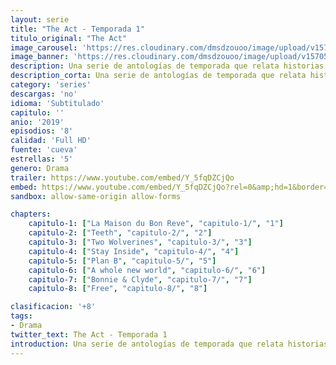 ```yaml
---
layout: serie
title: "The Act - Temporada 1"
titulo_original: "The Act"
image_carousel: 'https://res.cloudinary.com/dmsdzouoo/image/upload/v1570551500/the-act-final-min_sivbct.jpg'
image_banner: 'https://res.cloudinary.com/dmsdzouoo/image/upload/v1570551502/The-Act-tv-series-poster-min_wfjbcs.jpg'
description: Una serie de antologías de temporada que relata historias de crímenes reales sorprendentes y extrañas, con la primera temporada después de Gypsy Blanchard, una niña que trata de escapar de la relación tóxica que tiene con su sobreprotectora madre.
description_corta: Una serie de antologías de temporada que relata historias de crímenes reales sorprendentes y extrañas, con la primera temporada después de Gypsy Blanchard, una niña que trata de escapar de la relación tóxica que tiene con su sobreprotectora madre.
category: 'series'
descargas: 'no'
idioma: 'Subtitulado'
capitulo: ''
anio: '2019'
episodios: '8'
calidad: 'Full HD'
fuente: 'cueva'
estrellas: '5'
genero: Drama
trailer: https://www.youtube.com/embed/Y_5fqDZCjQo
embed: https://www.youtube.com/embed/Y_5fqDZCjQo?rel=0&amp;hd=1&border=0&wmode=opaque&enablejsapi=1&modestbranding=1&controls=1&showinfo=1
sandbox: allow-same-origin allow-forms 

chapters:
    capitulo-1: ["La Maison du Bon Reve", "capitulo-1/", "1"]
    capitulo-2: ["Teeth", "capitulo-2/", "2"]
    capitulo-3: ["Two Wolverines", "capitulo-3/", "3"]
    capitulo-4: ["Stay Inside", "capitulo-4/", "4"]
    capitulo-5: ["Plan B", "capitulo-5/", "5"]
    capitulo-6: ["A whole new world", "capitulo-6/", "6"]
    capitulo-7: ["Bonnie & Clyde", "capitulo-7/", "7"]
    capitulo-8: ["Free", "capitulo-8/", "8"]

clasificacion: '+8'
tags:
- Drama
twitter_text: The Act - Temporada 1
introduction: Una serie de antologías de temporada que relata historias de crímenes reales sorprendentes y extrañas, con la primera temporada después de Gypsy Blanchard, una niña que trata de escapar de la relación tóxica que tiene con su sobreprotectora madre.
---
```












